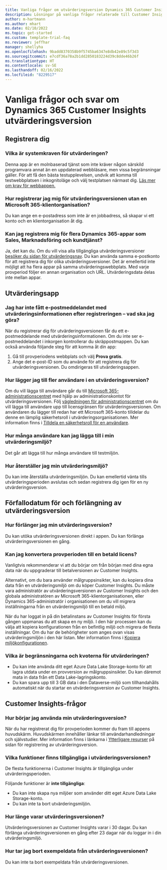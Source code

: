```yaml
---
title: Vanliga frågor om utvärderingsversion Dynamics 365 Customer Insights
description: Lösningar på vanliga frågor relaterade till Customer Insights inställning och hantering av utvärderingsversion. Läs om hur du stänger plattforms- och appspecifika problem.
author: m-hartmann
ms.author: mhart
ms.date: 02/10/2022
ms.topic: get-started
ms.custom: template-trial-faq
ms.reviewer: jeffhar
manager: shellyha
ms.openlocfilehash: 9badd8370358b9f5745ba6347e8db42e89c5f3d3
ms.sourcegitcommit: e7cdf36a78a2b1dd2850183224d39c8dde46b26f
ms.translationtype: HT
ms.contentlocale: sv-SE
ms.lasthandoff: 02/16/2022
ms.locfileid: "8229517"
---
```

# <a name="dynamics-365-customer-insights-trial-faq"></a>Vanliga frågor och svar om Dynamics 365 Customer Insights utvärderingsversion

## <a name="sign-up"></a>Registrera dig

### <a name="what-are-the-system-requirements-for-the-trial"></a>Vilka är systemkraven för utvärderingen?

Denna app är en molnbaserad tjänst som inte kräver någon särskild programvara annat än en uppdaterad webbläsare, men vissa begränsningar gäller. För att få den bästa testupplevelsen, undvik att komma till testwebbplatsen i inkognitoläge och välj testplatsen närmast dig. [Läs mer om krav för webbappen.](/power-platform/admin/web-application-requirements)

### <a name="how-do-i-sign-up-for-the-trial-without-a-microsoft-365-tenant"></a>Hur registrerar jag mig för utvärderingsversionen utan en Microsoft 365-klientorganisation?

Du kan ange en e-postadress som inte är en jobbadress, så skapar vi ett konto och en klientorganisation åt dig.

### <a name="can-i-sign-up-for-multiple-dynamics-365-apps-such-as-sales-marketing-and-customer-service"></a>Kan jag registrera mig för flera Dynamics 365-appar som Sales, Marknadsföring och kundtjänst?

Ja, det kan du. Om du vill visa alla tillgängliga utvärderingsversioner [besöker du sidan för utvärderingsnav](https://dynamics.microsoft.com/dynamics-365-free-trial). Du kan använda samma e-postkonto för att registrera dig för olika utvärderingsversioner. Det är emellertid inte möjligt att ha flera appar på samma utvärderingswebbplats. Med varje provperiod följer en annan organisation och URL. Utvärderingsdata delas inte mellan appar.

## <a name="trial-app"></a>Utvärderingsapp

### <a name="i-didnt-receive-the-trial-details-email-after-signing-up-what-should-i-do"></a>Jag har inte fått e-postmeddelandet med utvärderingsinformationen efter registreringen – vad ska jag göra?

När du registrerar dig för utvärderingsversionen får du ett e-postmeddelande med utvärderingsinformationen. Om du inte ser e-postmeddelandet i inkorgen kontrollerar du skräppostmappen. Du kan också använda följande steg för att komma åt din app:

1. Gå till provperiodens webbplats och välj **Prova gratis**.
1. Ange det e-post-ID som du använde för att registrera dig för utvärderingsversionen. Du omdirigeras till utvärderingsappen.

### <a name="how-do-i-add-more-users-to-a-trial"></a>Hur lägger jag till fler användare i en utvärderingsversion?

Om du vill lägga till användare går du till [Microsoft 365-administrationscentret](https://admin.microsoft.com) med hjälp av administrationskontot för utvärderingsversionen. Följ [vägledningen för administrationscentret](/microsoft-365/admin/add-users/add-users) om du vill lägga till användare upp till licensgränsen för utvärderingsversionen. Om användaren du lägger till redan har ett Microsoft 365-konto tilldelar du denne en lämplig säkerhetsroll i utvärderingsorganisationen. Mer information finns i [Tilldela en säkerhetsroll för en användare](/power-platform/admin/create-users-assign-online-security-roles#assign-a-security-role-to-a-user).

### <a name="how-many-users-can-i-add-to-my-trial-environment"></a>Hur många användare kan jag lägga till i min utvärderingsmiljö?

Det går att lägga till hur många användare till testmiljön.

### <a name="how-do-i-reset-the-trial-environment"></a>Hur återställer jag min utvärderingsmiljö?

Du kan inte återställa utvärderingsmiljön. Du kan emellertid vänta tills utvärderingsperioden avslutas och sedan registrera dig igen för en ny utvärderingsversion.

## <a name="trial-expiration-and-extension"></a>Förfallodatum för och förlängning av utvärderingsversion

### <a name="how-do-i-extend-the-trial"></a>Hur förlänger jag min utvärderingsversion?

Du kan utöka utvärderingsversionen direkt i appen. Du kan förlänga utvärderingsversionen en gång.

### <a name="can-i-convert-the-trial-to-a-paid-license"></a>Kan jag konvertera provperioden till en betald licens?

Vanligtvis rekommenderar vi att du börjar om från början med dina egna data när du uppgraderar till betalversionen av Customer Insights. 

Alternativt, om du bara använder målgruppsinsikter, kan du kopiera dina data från en utvärderingsmiljö om du köper Customer Insights. Du måste vara administratör av utvärderingsversionen av Customer Insights och den globala administratören av Microsoft 365-klientorganisationen, eller Dynamics 365-administratör i organisationen om du vill migrera inställningarna från en utvärderingsmiljö till en betald miljö. 

När du har loggat in på din betalinstans av Customer Insights för första gången uppmanas du att skapa en ny miljö. I den här processen kan du välja att kopiera konfigurationen från en befintlig miljö och migrera de flesta inställningar. Om du har de behörigheter som anges ovan visas utvärderingsmiljön i den här listan. Mer information finns i [Kopiera miljökonfigurationen](audience-insights/manage-environments.md#copy-the-environment-configuration).

### <a name="what-are-the-trial-limits-and-quotas"></a>Vilka är begränsningarna och kvoterna för utvärderingen?

- Du kan inte använda ditt eget Azure Data Lake Storage-konto för att lagra utdata under en provversion av målgruppsinsikter. Du kan däremot mata in data från ett Data Lake-lagringskonto.
- Du kan spara upp till 3 GB data i den Dataverse-miljö som tillhandahålls automatiskt när du startar en utvärderingsversion av Customer Insights.

## <a name="customer-insights-specific-questions"></a>Customer Insights-frågor

### <a name="how-do-i-start-using-the-trial"></a>Hur börjar jag använda min utvärderingsversion?

När du har registrerat dig för provperioden kommer du fram till appens huvudskärm. Huvudskärmen innehåller länkar till användarhandledningar och självstudier. Mer information finns i länkarna i [Ytterligare resurser](trial-signup.md#additional-resources) på sidan för registrering av utvärderingsversion.

### <a name="what-features-are-available-in-the-trial"></a>Vilka funktioner finns tillgängliga i utvärderingsversionen?

De flesta funktionerna i Customer Insights är tillgängliga under utvärderingsperioden.

Följande funktioner är **inte tillgängliga**: 
- Du kan inte skapa nya miljöer som använder ditt eget Azure Data Lake Storage-konto.
- Du kan inte ta bort utvärderingsmiljön. 

### <a name="how-long-does-the-trial-last"></a>Hur länge varar utvärderingsversionen?

Utvärderingsversionen av Customer Insights varar i 30 dagar. Du kan förlänga utvärderingsversionen en gång efter 23 dagar när du loggar in i din utvärderingsmiljö.

### <a name="how-do-i-remove-sample-data-from-the-trial"></a>Hur tar jag bort exempeldata från utvärderingsversionen?

Du kan inte ta bort exempeldata från utvärderingsversionen.
